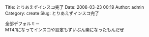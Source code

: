 Title: とりあえずインスコ完了
Date: 2008-03-23 00:19
Author: admin
Category: create
Slug: とりあえずインスコ完了

全部デフォルｔ－  
MT4.1になってインスコや設定もずいぶん楽になったもんだぜ
